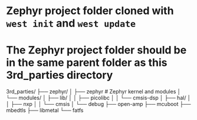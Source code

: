 # Zephyr project folder cloned with `west init` and `west update`
# The Zephyr project folder should be in the same parent folder as this 3rd_parties directory

3rd_parties/
├── zephyr/
│   ├── zephyr # Zephyr kernel and modules
│   └── modules/
│       ├── lib/
│       │   ├── picolibc
│       │   └── cmsis-dsp
│       ├── hal/
│       │   ├── nxp
│       │   └── cmsis
│       └── debug
├── open-amp
├── mcuboot
├── mbedtls
├── libmetal
└── fatfs